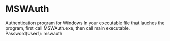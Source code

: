 # MSWAuth
Authentication program for Windows
In your executable file that lauches the program, first call MSWAuth.exe, then call main executable.
Password(User1): mswauth
